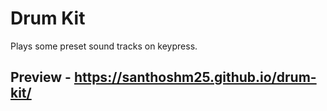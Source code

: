 # Drum Kit

Plays some preset sound tracks on keypress.
## Preview - https://santhoshm25.github.io/drum-kit/
